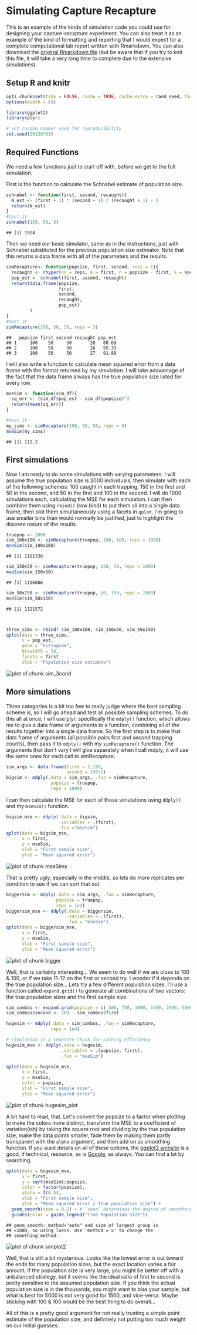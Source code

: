 # Simulating Capture Recapture

This is an example of the kinds of simulation code you could use for designing your capture-recapture experiment. You can also treat it as an example of the kind of formatting and reporting that I would expect for a complete computational lab report written with Rmarkdown. You can also download the [original Rmarkdown file](capture_recapture_example.Rmd) (but be aware that if you try to knit this file, it will take a very long time to complete due to the extensive simulations). 

## Setup R and knitr

```r
opts_chunk$set(tidy = FALSE, cache = TRUE, cache.extra = rand_seed, fig.path = "plots/cr_example-")
options(width = 60)

library(ggplot2)
library(plyr)

# set random number seed for reproducibility
set.seed(20130703)
```




## Required Functions

We need a few functions just to start off with, before we get to the full simulation. 

First is the function to calculate the Schnabel estimate of population size.

```r
schnabel <- function(first, second, recaught){
  N_est <- (first + 1) * (second + 1) / (recaught + 1) - 1
  return(N_est)
}
#test it
schnabel(150, 50, 3)
```

```
## [1] 1924
```


Then we need our basic simulator, same as in the instructions, just with Schnabel substituted for the previous population size estimator. Note that this returns a data frame with all of the parameters and the results.


```r
simRecapture<- function(popsize, first, second, reps = 1){
  recaught <- rhyper(nn = reps, m = first, n = popsize - first, k = second)
  pop_est <- schnabel(first, second, recaught)
  return(data.frame(popsize, 
                    first, 
                    second, 
                    recaught, 
                    pop_est)
         )
}
#test it
simRecapture(100, 50, 50, reps = 3)
```

```
##   popsize first second recaught pop_est
## 1     100    50     50       28   88.69
## 2     100    50     50       26   95.33
## 3     100    50     50       27   91.89
```


I will also write a function to calculate mean squared error from a data frame with the format returned by my simulation. I will take adavantage of the fact that the data frame always has the true population size listed for every row.

```r
mseSim <- function(sim_df){
  sq_err <- (sim_df$pop_est - sim_df$popsize)^2
  return(mean(sq_err))
}

#test it
my_sims <- simRecapture(100, 50, 50, reps = 5)
mseSim(my_sims)
```

```
## [1] 112.2
```


## First simulations
Now I am ready to do some simulations with varying parameters. I will assume the true population size is 2000 individuals, then simulate with each of the following schemes:  100 caught in each trapping, 150 in the first and 50 in the second, and 50 in the first and 100 in the second. I will do 1000 simulations each, calculating the MSE for each simulation. I can then combine them using `rbind()` (row bind) to put them all into a single data frame, then plot them simultaneously using a facets in `qplot`. I'm going to use smaller bins than would normally be justified, just to highlight the discrete nature of the results.


```r
truepop <- 2000
sim_100x100 <- simRecapture(truepop, 100, 100, reps = 1000)
mseSim(sim_100x100)
```

```
## [1] 1101336
```

```r
sim_150x50 <- simRecapture(truepop, 150, 50, reps = 1000)
mseSim(sim_150x50)
```

```
## [1] 1156806
```

```r
sim_50x150 <- simRecapture(truepop, 50, 150, reps = 1000)
mseSim(sim_50x150)
```

```
## [1] 1121572
```

```r


three_sims <- rbind( sim_100x100, sim_150x50, sim_50x150)
qplot(data = three_sims,
      x = pop_est,
      geom = "histogram",
      binwidth = 50,
      facets = first ~ . , 
      xlab = "Population size estimate")
```

![plot of chunk sim_3cond](plots/cr_example-sim_3cond.png) 


## More simulations
Three categories is a bit too few to really judge where the best sampling scheme is, so I will go ahead and test all possible sampling schemes. To do this all at once, I will use plyr, specifically the `mdply()` function, which allows me to give a data frame of arguments to a function, combining all of the results together into a single data frame. So the first step is to make that data frame of arguments (all possible pairs first and second trapping counts), then pass it to `mdply()` with my `simRecapture()` function. The arguments that don't vary I will give separately when I call mdply; it will use the same ones for each call to simRecapture.

```r
sim_args <- data.frame(first = 1:199,
                       second = 199:1)
bigsim <- mdply(.data = sim_args, .fun = simRecapture,
                 popsize = truepop,
                 reps = 1000)
```


I can then calculate the MSE for each of those simulations using `ddply()` and my `mseSim()` function. 

```r
bigsim_mse <- ddply(.data = bigsim, 
                    .variables = .(first),
                    .fun ="mseSim")
qplot(data = bigsim_mse,
      x = first,
      y = mseSim,
      xlab = "First sample size",
      ylab = "Mean squared error")
```

![plot of chunk mseSims](plots/cr_example-mseSims.png) 


That is pretty ugly, especially in the middle, so lets do more replicates per condition to see if we can sort that out.


```r
biggersim <- mdply(.data = sim_args, .fun = simRecapture,
                   popsize = truepop,
                   reps = 1e4)
biggersim_mse <- ddply(.data = biggersim, 
                       .variables = .(first),
                       .fun = "mseSim")
qplot(data = biggersim_mse,
      x = first,
      y = mseSim,
      xlab = "First sample size",
      ylab = "Mean squared error")
```

![plot of chunk bigger](plots/cr_example-bigger.png) 


Well, that is certainly interesting... We seem to do well if we are close to 100 & 100, or if we take 11-12 on the first or second try. I wonder if it depends on the true population size... Lets try a few different population sizes. I'll use a function called `expand.grid()` to generate all combinations of two vectors: the true population sizes and the first sample size. 


```r
sim_combos <- expand.grid(popsize = c( 500, 750, 1000, 1500, 2000, 5000), first = 1:199)
sim_combos$second <- 200 - sim_combos$first 

hugesim <- mdply(.data = sim_combos, .fun = simRecapture,
                 reps = 1e4)
```


```r
# simulation in a separate chunk for caching efficiency
hugesim_mse <- ddply(.data = hugesim, 
                     .variables = .(popsize, first),
                     .fun = "mseSim")

qplot(data = hugesim_mse,
      x = first,
      y = mseSim,
      color = popsize,
      xlab = "First sample size",
      ylab = "Mean squared error")
```

![plot of chunk hugesim_plot](plots/cr_example-hugesim_plot.png) 

A bit hard to read, that. Let's convert the popsize to a factor when plotting to make the colors more distinct, transform the MSE to a coefficient of variation(ish) by taking the square root and dividing by the true population size, make the data points smaller, fade them by making them partly transparent with the `alpha` argument, and then add on as smoothing function. If you want details on all of these options, the [ggplot2 website](http://docs.ggplot2.org/) is a good, if technical, resource, as is [Google](http://google.com), as always. You can find a lot by searching.


```r
qplot(data = hugesim_mse,
      x = first,
      y = sqrt(mseSim)/popsize,
      color = factor(popsize),
      alpha = I(0.5),
      xlab = "First sample size",
      ylab = "Mean squared error / True population size") +
  geom_smooth(span = 0.2) + # `span` determines the degree of smoothing in curve
  guides(color = guide_legend("True Population Size"))
```

```
## geom_smooth: method="auto" and size of largest group is
## <1000, so using loess. Use 'method = x' to change the
## smoothing method.
```

![plot of chunk simplot2](plots/cr_example-simplot2.png) 

Well, that is still a bit mysterious. Looks like the lowest error is out toward the ends for many population sizes, but the exact location varies a fair amount. If the population size is very large, you might be better off with a unbalanced strategy, but it seems like the ideal ratio of first to second is pretty sensitive to the assumed population size.  If you think the actual population size is in the thousands, you might want to bias your sample, but what is best for 5000 is not very good for 1500, and vice-versa. Maybe sticking with 100 & 100 would be the best thing to do overall... 

All of this is a pretty good argument for not really trusting a simple point estimate of the population size, and definitely not putting too much weight on our initial guesses.
